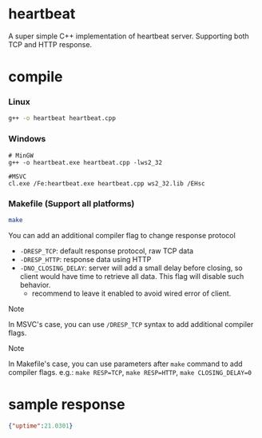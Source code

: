 # heartbeat

A super simple C++ implementation of heartbeat server. Supporting both TCP and HTTP response.

# compile

### Linux
```sh
g++ -o heartbeat heartbeat.cpp
```

### Windows
```pwsh
# MinGW
g++ -o heartbeat.exe heartbeat.cpp -lws2_32

#MSVC
cl.exe /Fe:heartbeat.exe heartbeat.cpp ws2_32.lib /EHsc
```

### Makefile (Support all platforms)
```sh
make
```

You can add an additional compiler flag to change response protocol
* `-DRESP_TCP`: default response protocol, raw TCP data
* `-DRESP_HTTP`: response data using HTTP
* `-DNO_CLOSING_DELAY`: server will add a small delay before closing, so client would have time to retrieve all data. This flag will disable such behavior.
    * recommend to leave it enabled to avoid wired error of client.

> [!NOTE]
> In MSVC's case, you can use `/DRESP_TCP` syntax to add additional compiler flags.

> [!NOTE]
> In Makefile's case, you can use parameters after `make` command to add compiler flags.
> e.g.: `make RESP=TCP`, `make RESP=HTTP`, `make CLOSING_DELAY=0`


# sample response
```json
{"uptime":21.0301}
```
